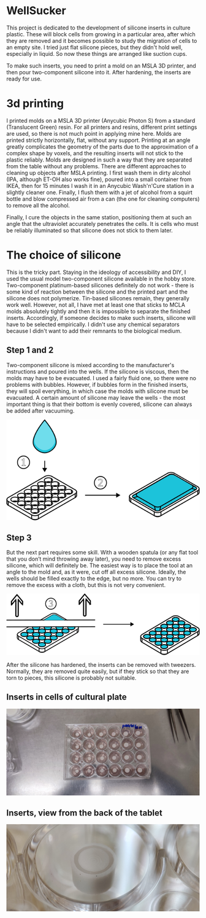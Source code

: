 # WellSucker
This project is dedicated to the development of silicone inserts in culture plastic. These will block cells from growing in a particular area, after which they are removed and it becomes possible to study the migration of cells to an empty site. I tried just flat silicone pieces, but they didn't hold well, especially in liquid. So now these things are arranged like suction cups.

To make such inserts, you need to print a mold on an MSLA 3D printer, and then pour two-component silicone into it. After hardening, the inserts are ready for use.

# 3d printing
I printed molds on a MSLA 3D printer (Anycubic Photon S) from a standard (Translucent Green) resin. For all printers and resins, different print settings are used, so there is not much point in applying mine here. Molds are printed strictly horizontally, flat, without any support. Printing at an angle greatly complicates the geometry of the parts due to the approximation of a complex shape by voxels, and the resulting inserts will not stick to the plastic reliably. Molds are designed in such a way that they are separated from the table without any problems.
There are different approaches to cleaning up objects after MSLA printing. I first wash them in dirty alcohol (IPA, although ET-OH also works fine), poured into a small container from IKEA, then for 15 minutes I wash it in an Anycubic Wash'n'Cure station in a slightly cleaner one. Finally, I flush them with a jet of alcohol from a squirt bottle and blow compressed air from a can (the one for cleaning computers) to remove all the alcohol.

Finally, I cure the objects in the same station, positioning them at such an angle that the ultraviolet accurately penetrates the cells. It is cells who must be reliably illuminated so that silicone does not stick to them later.

# The choice of silicone
This is the tricky part. Staying in the ideology of accessibility and DIY, I used the usual model two-component silicone available in the hobby store.
Two-component platinum-based silicones definitely do not work - there is some kind of reaction between the silicone and the printed part and the silicone does not polymerize.
Tin-based silicones remain, they generally work well. However, not all, I have met at least one that sticks to MCLA molds absolutely tightly and then it is impossible to separate the finished inserts. Accordingly, if someone decides to make such inserts, silicone will have to be selected empirically.
I didn't use any chemical separators because I didn't want to add their remnants to the biological medium.

## Step 1 and 2
Two-component silicone is mixed according to the manufacturer's instructions and poured into the wells. If the silicone is viscous, then the molds may have to be evacuated. I used a fairly fluid one, so there were no problems with bubbles.
However, if bubbles form in the finished inserts, they will spoil everything, in which case the molds with silicone must be evacuated. A certain amount of silicone may leave the wells - the most important thing is that their bottom is evenly covered, silicone can always be added after vacuuming.

![Step 1 and 2](https://github.com/arteys/WellSucker/blob/main/Images/Fig%201.png?raw=true)


## Step 3
But the next part requires some skill. With a wooden spatula (or any flat tool that you don’t mind throwing away later), you need to remove excess silicone, which will definitely be. The easiest way is to place the tool at an angle to the mold and, as it were, cut off all excess silicone. Ideally, the wells should be filled exactly to the edge, but no more. You can try to remove the excess with a cloth, but this is not very convenient.

![Step 3](https://github.com/arteys/WellSucker/blob/main/Images/Fig%202.png?raw=true)

After the silicone has hardened, the inserts can be removed with tweezers. Normally, they are removed quite easily, but if they stick so that they are torn to pieces, this silicone is probably not suitable.


## Inserts in cells of cultural plate


![Inserts in plate](https://github.com/arteys/WellSucker/blob/main/Images/Fig%203.jpg?raw=true)

## Inserts, view from the back of the tablet

![Inserts in plate](https://github.com/arteys/WellSucker/blob/main/Images/Fig%204.jpg?raw=true)
